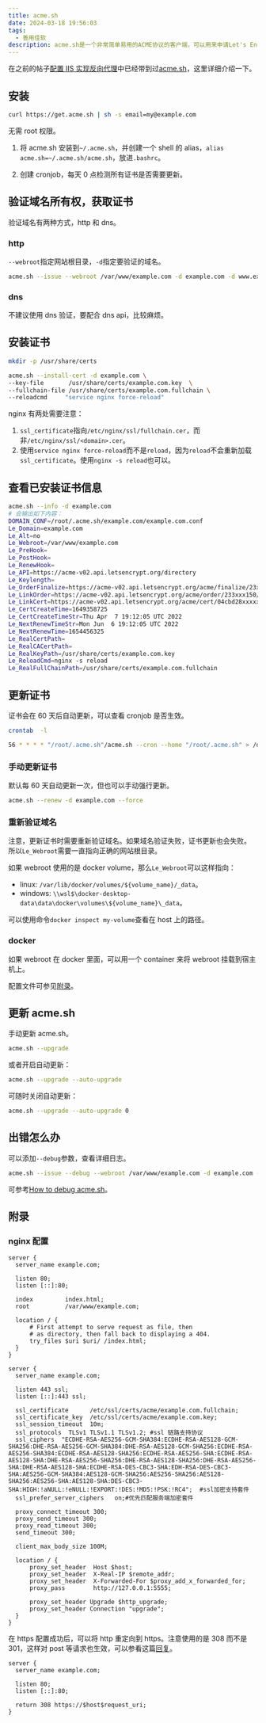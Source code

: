 ```yaml
---
title: acme.sh
date: 2024-03-18 19:56:03
tags:
  - 善用佳软
description: acme.sh是一个非常简单易用的ACME协议的客户端，可以用来申请Let's Encrypt的免费SSL证书。
---
```


在之前的帖子<a href="{% post_path 'configure-iis' %}#安装SSL证书">配置 IIS 实现反向代理</a>中已经带到过[acme.sh](https://github.com/acmesh-official/acme.sh)，这里详细介绍一下。

## 安装

```bash
curl https://get.acme.sh | sh -s email=my@example.com
```

无需 root 权限。

1. 将 acme.sh 安装到`~/.acme.sh`，并创建一个 shell 的 alias，`alias acme.sh=~/.acme.sh/acme.sh`，放进`.bashrc`。

2. 创建 cronjob，每天 0 点检测所有证书是否需要更新。

## 验证域名所有权，获取证书

验证域名有两种方式，http 和 dns。

### http

`--webroot`指定网站根目录，`-d`指定要验证的域名。

```bash
acme.sh --issue --webroot /var/www/example.com -d example.com -d www.example.com
```

### dns

不建议使用 dns 验证，要配合 dns api，比较麻烦。

## 安装证书

```bash
mkdir -p /usr/share/certs

acme.sh --install-cert -d example.com \
--key-file       /usr/share/certs/example.com.key  \
--fullchain-file /usr/share/certs/example.com.fullchain \
--reloadcmd     "service nginx force-reload"
```

nginx 有两处需要注意：

1. `ssl_certificate`指向`/etc/nginx/ssl/fullchain.cer`，而非`/etc/nginx/ssl/<domain>.cer`。
2. 使用`service nginx force-reload`而不是`reload`，因为`reload`不会重新加载`ssl_certificate`。使用`nginx -s reload`也可以。

## 查看已安装证书信息

```bash
acme.sh --info -d example.com
# 会输出如下内容：
DOMAIN_CONF=/root/.acme.sh/example.com/example.com.conf
Le_Domain=example.com
Le_Alt=no
Le_Webroot=/var/www/example.com
Le_PreHook=
Le_PostHook=
Le_RenewHook=
Le_API=https://acme-v02.api.letsencrypt.org/directory
Le_Keylength=
Le_OrderFinalize=https://acme-v02.api.letsencrypt.org/acme/finalize/23xxxx150/781xxxx4310
Le_LinkOrder=https://acme-v02.api.letsencrypt.org/acme/order/233xxx150/781xxxx4310
Le_LinkCert=https://acme-v02.api.letsencrypt.org/acme/cert/04cbd28xxxxxx349ecaea8d07
Le_CertCreateTime=1649358725
Le_CertCreateTimeStr=Thu Apr  7 19:12:05 UTC 2022
Le_NextRenewTimeStr=Mon Jun  6 19:12:05 UTC 2022
Le_NextRenewTime=1654456325
Le_RealCertPath=
Le_RealCACertPath=
Le_RealKeyPath=/usr/share/certs/example.com.key
Le_ReloadCmd=nginx -s reload
Le_RealFullChainPath=/usr/share/certs/example.com.fullchain
```

## 更新证书

证书会在 60 天后自动更新，可以查看 cronjob 是否生效。

```bash
crontab  -l

56 * * * * "/root/.acme.sh"/acme.sh --cron --home "/root/.acme.sh" > /dev/null
```

### 手动更新证书

默认每 60 天自动更新一次，但也可以手动强行更新。

```bash
acme.sh --renew -d example.com --force
```

### 重新验证域名

注意，更新证书时需要重新验证域名。如果域名验证失败，证书更新也会失败。
所以`Le_Webroot`需要一直指向正确的网站根目录。

如果 webroot 使用的是 docker volume，那么`Le_Webroot`可以这样指向：

- linux: `/var/lib/docker/volumes/${volume_name}/_data`。
- windows: `\\wsl$\docker-desktop-data\data\docker\volumes\${volume_name}\_data`。

可以使用命令`docker inspect my-volume`查看在 host 上的路径。

### docker

如果 webroot 在 docker 里面，可以用一个 container 来将 webroot 挂载到宿主机上。

配置文件可参见[附录](#挂载Webroot)。

## 更新 acme.sh

手动更新 acme.sh。

```bash
acme.sh --upgrade
```

或者开启自动更新：

```bash
acme.sh --upgrade --auto-upgrade
```

可随时关闭自动更新：

```bash
acme.sh --upgrade --auto-upgrade 0
```

## 出错怎么办

可以添加`--debug`参数，查看详细日志。

```bash
acme.sh --issue --debug --webroot /var/www/example.com -d example.com -d www.example.com
```

可参考[How to debug acme.sh](https://github.com/Neilpang/acme.sh/wiki/How-to-debug-acme.sh)。

## 附录

### nginx 配置

```nginx
server {
  server_name example.com;

  listen 80;
  listen [::]:80;

  index         index.html;
  root          /var/www/example.com;

  location / {
      # First attempt to serve request as file, then
      # as directory, then fall back to displaying a 404.
      try_files $uri $uri/ /index.html;
  }
}

server {
  server_name example.com;

  listen 443 ssl;
  listen [::]:443 ssl;

  ssl_certificate      /etc/ssl/certs/acme/example.com.fullchain;
  ssl_certificate_key  /etc/ssl/certs/acme/example.com.key;
  ssl_session_timeout  10m;
  ssl_protocols  TLSv1 TLSv1.1 TLSv1.2; #ssl 链路支持协议
  ssl_ciphers  "ECDHE-RSA-AES256-GCM-SHA384:ECDHE-RSA-AES128-GCM-SHA256:DHE-RSA-AES256-GCM-SHA384:DHE-RSA-AES128-GCM-SHA256:ECDHE-RSA-AES256-SHA384:ECDHE-RSA-AES128-SHA256:ECDHE-RSA-AES256-SHA:ECDHE-RSA-AES128-SHA:DHE-RSA-AES256-SHA256:DHE-RSA-AES128-SHA256:DHE-RSA-AES256-SHA:DHE-RSA-AES128-SHA:ECDHE-RSA-DES-CBC3-SHA:EDH-RSA-DES-CBC3-SHA:AES256-GCM-SHA384:AES128-GCM-SHA256:AES256-SHA256:AES128-SHA256:AES256-SHA:AES128-SHA:DES-CBC3-SHA:HIGH:!aNULL:!eNULL:!EXPORT:!DES:!MD5:!PSK:!RC4";  #ssl加密支持套件
  ssl_prefer_server_ciphers   on;#优先匹配服务端加密套件

  proxy_connect_timeout 300;
  proxy_send_timeout 300;
  proxy_read_timeout 300;
  send_timeout 300;

  client_max_body_size 100M;

  location / {
      proxy_set_header  Host $host;
      proxy_set_header  X-Real-IP $remote_addr;
      proxy_set_header  X-Forwarded-For $proxy_add_x_forwarded_for;
      proxy_pass        http://127.0.0.1:5555;

      proxy_set_header Upgrade $http_upgrade;
      proxy_set_header Connection "upgrade";
  }
}
```

在 https 配置成功后，可以将 http 重定向到 https。注意使用的是 308 而不是 301，这样对 post 等请求也生效，可以参看这篇[回复](https://stackoverflow.com/questions/13628831/apache-301-redirect-and-preserving-post-data)。

```nginx
server {
  server_name example.com;

  listen 80;
  listen [::]:80;

  return 308 https://$host$request_uri;
}
```
